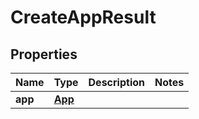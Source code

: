 

# CreateAppResult


## Properties

| Name | Type | Description | Notes |
|------------ | ------------- | ------------- | -------------|
|**app** | [**App**](App.md) |  |  |



